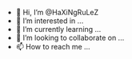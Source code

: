 - 👋 Hi, I’m @HaXiNgRuLeZ
- 👀 I’m interested in ...
- 🌱 I’m currently learning ...
- 💞️ I’m looking to collaborate on ...
- 📫 How to reach me ...

<!---
HaXiNgRuLeZ/HaXiNgRuLeZ is a ✨ special ✨ repository because its `README.md` (this file) appears on your GitHub profile.
You can click the Preview link to take a look at your changes.
--->

